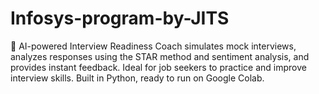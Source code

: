 # Infosys-program-by-JITS
💼 AI-powered Interview Readiness Coach simulates mock interviews, analyzes responses using the STAR method and sentiment analysis, and provides instant feedback. Ideal for job seekers to practice and improve interview skills. Built in Python, ready to run on Google Colab.
